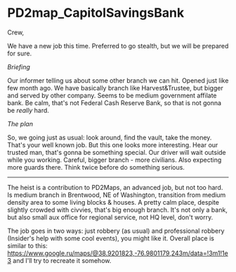 # PD2map_CapitolSavingsBank

Crew,

We have a new job this time. Preferred to go stealth, but we will 
be prepared for sure.

_Briefing_

Our informer telling us about some other branch we can hit. Opened 
just like few month ago. We have basically branch like Harvest&Trustee, 
but bigger and served by other company. Seems to be medium government 
affilate bank. Be calm, that's not Federal Cash Reserve Bank, so that
is not gonna be _really_ hard.

_The plan_

So, we going just as usual: look around, find the vault, take the money. 
That's your well known job. But this one looks more interesting. Hear 
our trusted man, that's gonna be something special. Our driver will wait 
outside while you working. Careful, bigger branch - more civilians. Also 
expecting more guards there. Think twice before do something serious.

------------------------------------------------------------------------
The heist is a contribution to PD2Maps, an advanced job, but not too hard. Is medium branch in Brentwood, NE of Washington, transition from medium density area to some living blocks & houses. A pretty calm place, despite slightly crowded with civvies, that's big enough branch. It's not only a bank, but also small aux office for regional service, not HQ level, don't worry.

The job goes in two ways: just robbery (as usual) and professional robbery (Insider's help with some cool events), you might like it.
Overall place is similar to this: https://www.google.ru/maps/@38.9201823,-76.9801179,243m/data=!3m1!1e3 and I'll try to recreate it somehow.
